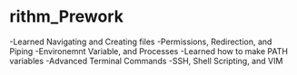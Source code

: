 # rithm_Prework
-Learned Navigating and Creating files
-Permissions, Redirection, and Piping
-Environemnt Variable, and Processes
-Learned how to make PATH variables
-Advanced Terminal Commands
-SSH, Shell Scripting, and VIM